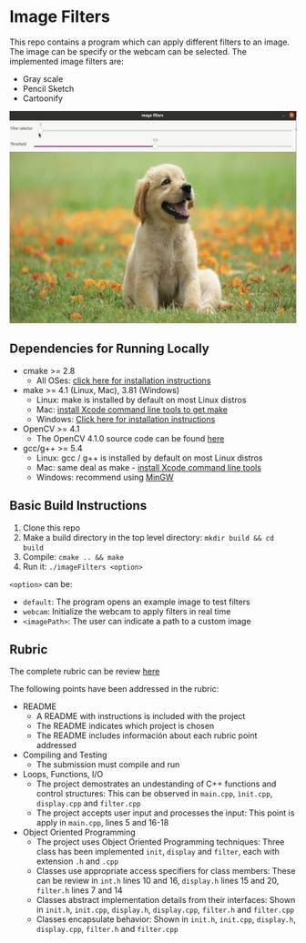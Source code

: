 # Image Filters

This repo contains a program which can apply different filters to an image. The image can be specify or the webcam can be selected. The implemented image filters are:
* Gray scale
* Pencil Sketch
* Cartoonify

<img src="example.gif" width="600" height="373" />

## Dependencies for Running Locally

* cmake >= 2.8
  * All OSes: [click here for installation instructions](https://cmake.org/install/)
* make >= 4.1 (Linux, Mac), 3.81 (Windows)
  * Linux: make is installed by default on most Linux distros
  * Mac: [install Xcode command line tools to get make](https://developer.apple.com/xcode/features/)
  * Windows: [Click here for installation instructions](http://gnuwin32.sourceforge.net/packages/make.htm)
* OpenCV >= 4.1
  * The OpenCV 4.1.0 source code can be found [here](https://github.com/opencv/opencv/tree/4.1.0)
* gcc/g++ >= 5.4
  * Linux: gcc / g++ is installed by default on most Linux distros
  * Mac: same deal as make - [install Xcode command line tools](https://developer.apple.com/xcode/features/)
  * Windows: recommend using [MinGW](http://www.mingw.org/)

## Basic Build Instructions

1. Clone this repo
2. Make a build directory in the top level directory: `mkdir build && cd build`
3. Compile: `cmake .. && make`
4. Run it: `./imageFilters <option>`

`<option>` can be:
* `default`: The program opens an example image to test filters
* `webcam`: Initialize the webcam to apply filters in real time
* `<imagePath>`: The user can indicate a path to a custom image

## Rubric

The complete rubric can be review [here](https://review.udacity.com/#!/rubrics/2533/view)

The following points have been addressed in the rubric:

* README
  * A README with instructions is included with the project
  * The README indicates which project is chosen
  * The README includes información about each rubric point addressed
* Compiling and Testing
  * The submission must compile and run
* Loops, Functions, I/O
  * The project demostrates an undestanding of C++ functions and control structures: This can be observed in `main.cpp`, `ìnit.cpp`, `display.cpp` and `filter.cpp`
  * The project accepts user input and processes the input: This point is apply in `main.cpp`, lines 5 and 16-18
* Object Oriented Programming
  * The project uses Object Oriented Programming techniques: Three class has been implemented `init`, `display` and `filter`, each with extension `.h` and `.cpp`
  * Classes use appropriate access specifiers for class members: These can be review in `int.h` lines 10 and 16, `display.h` lines 15 and 20, `filter.h` lines 7 and 14
  * Classes abstract implementation details from their interfaces: Shown in `init.h`, `init.cpp`, `display.h`, `display.cpp`, `filter.h` and `filter.cpp`
  * Classes encapsulate behavior: Shown in `init.h`, `init.cpp`, `display.h`, `display.cpp`, `filter.h` and `filter.cpp`
